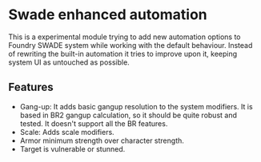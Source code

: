 # Swade enhanced automation

This is a experimental module trying to add new automation options to Foundry SWADE system while working with the default behaviour. Instead of rewriting the built-in automation it tries to improve upon it, keeping system UI as untouched as possible.

## Features

* Gang-up: It adds basic gangup resolution to the system modifiers. It is based in BR2 gangup calculation, so it should be quite robust and tested. It doesn't support all the BR features.
* Scale: Adds scale modifiers.
* Armor minimum strength over character strength.
* Target is vulnerable or stunned.